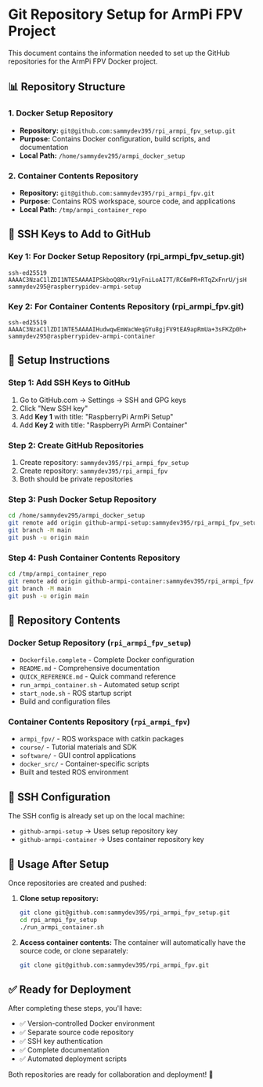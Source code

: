# Git Repository Setup for ArmPi FPV Project

This document contains the information needed to set up the GitHub repositories for the ArmPi FPV Docker project.

## 📊 Repository Structure

### 1. Docker Setup Repository
- **Repository:** `git@github.com:sammydev395/rpi_armpi_fpv_setup.git`
- **Purpose:** Contains Docker configuration, build scripts, and documentation
- **Local Path:** `/home/sammydev295/armpi_docker_setup`

### 2. Container Contents Repository  
- **Repository:** `git@github.com:sammydev395/rpi_armpi_fpv.git`
- **Purpose:** Contains ROS workspace, source code, and applications
- **Local Path:** `/tmp/armpi_container_repo`

## 🔐 SSH Keys to Add to GitHub

### Key 1: For Docker Setup Repository (rpi_armpi_fpv_setup.git)
```
ssh-ed25519 AAAAC3NzaC1lZDI1NTE5AAAAIPSkboQ8Rxr91yFniLoAI7T/RC6mPR+RTqZxFnrU/jsH sammydev295@raspberrypidev-armpi-setup
```

### Key 2: For Container Contents Repository (rpi_armpi_fpv.git)  
```
ssh-ed25519 AAAAC3NzaC1lZDI1NTE5AAAAIHudwqwEmWacWeqGYu8gjFV9tEA9apRmUa+3sFKZp0h+ sammydev295@raspberrypidev-armpi-container
```

## 🚀 Setup Instructions

### Step 1: Add SSH Keys to GitHub
1. Go to GitHub.com → Settings → SSH and GPG keys
2. Click "New SSH key"
3. Add **Key 1** with title: "RaspberryPi ArmPi Setup"
4. Add **Key 2** with title: "RaspberryPi ArmPi Container"

### Step 2: Create GitHub Repositories
1. Create repository: `sammydev395/rpi_armpi_fpv_setup`
2. Create repository: `sammydev395/rpi_armpi_fpv`  
3. Both should be private repositories

### Step 3: Push Docker Setup Repository
```bash
cd /home/sammydev295/armpi_docker_setup
git remote add origin github-armpi-setup:sammydev395/rpi_armpi_fpv_setup.git
git branch -M main
git push -u origin main
```

### Step 4: Push Container Contents Repository
```bash
cd /tmp/armpi_container_repo
git remote add origin github-armpi-container:sammydev395/rpi_armpi_fpv.git
git branch -M main  
git push -u origin main
```

## 📁 Repository Contents

### Docker Setup Repository (`rpi_armpi_fpv_setup`)
- `Dockerfile.complete` - Complete Docker configuration
- `README.md` - Comprehensive documentation
- `QUICK_REFERENCE.md` - Quick command reference
- `run_armpi_container.sh` - Automated setup script
- `start_node.sh` - ROS startup script
- Build and configuration files

### Container Contents Repository (`rpi_armpi_fpv`)
- `armpi_fpv/` - ROS workspace with catkin packages
- `course/` - Tutorial materials and SDK
- `software/` - GUI control applications
- `docker_src/` - Container-specific scripts
- Built and tested ROS environment

## 🔧 SSH Configuration

The SSH config is already set up on the local machine:
- `github-armpi-setup` → Uses setup repository key
- `github-armpi-container` → Uses container repository key

## 🎯 Usage After Setup

Once repositories are created and pushed:

1. **Clone setup repository:**
   ```bash
   git clone git@github.com:sammydev395/rpi_armpi_fpv_setup.git
   cd rpi_armpi_fpv_setup
   ./run_armpi_container.sh
   ```

2. **Access container contents:**
   The container will automatically have the source code, or clone separately:
   ```bash
   git clone git@github.com:sammydev395/rpi_armpi_fpv.git
   ```

## ✅ Ready for Deployment

After completing these steps, you'll have:
- ✅ Version-controlled Docker environment
- ✅ Separate source code repository  
- ✅ SSH key authentication
- ✅ Complete documentation
- ✅ Automated deployment scripts

Both repositories are ready for collaboration and deployment! 🚀
